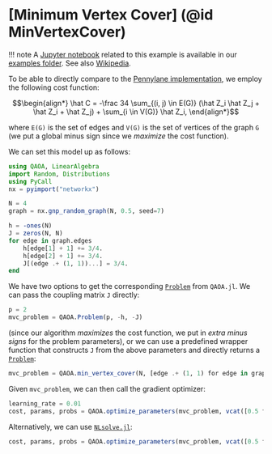 # [Minimum Vertex Cover] (@id MinVertexCover)

!!! note
    A [Jupyter notebook](https://github.com/FZJ-PGI-12/QAOA.jl/blob/master/notebooks/min_vertex_cover.ipynb) related to this example is available in our [examples folder](https://github.com/FZJ-PGI-12/QAOA.jl/tree/master/notebooks). See also [Wikipedia](https://en.wikipedia.org/wiki/Vertex_cover).

To be able to directly compare to the [Pennylane implementation](https://github.com/PennyLaneAI/pennylane/blob/master/pennylane/qaoa/cost.py), we employ the following cost function:

```math
\begin{align*}
    \hat C = -\frac 34 \sum_{(i, j) \in E(G)} (\hat Z_i \hat Z_j  +  \hat Z_i  +  \hat Z_j)  + \sum_{i \in V(G)} \hat Z_i,
\end{align*}
```

where ``E(G)`` is the set of edges and ``V(G)`` is the set of vertices of the graph ``G`` (we put a global minus sign since we _maximize_ the cost function).

We can set this model up as follows:
```julia
using QAOA, LinearAlgebra
import Random, Distributions
using PyCall
nx = pyimport("networkx")

N = 4
graph = nx.gnp_random_graph(N, 0.5, seed=7) 

h = -ones(N)
J = zeros(N, N)
for edge in graph.edges
    h[edge[1] + 1] += 3/4.
    h[edge[2] + 1] += 3/4.
    J[(edge .+ (1, 1))...] = 3/4.
end
```
We have two options to get the corresponding [`Problem`](@ref) from `QAOA.jl`. We can pass the coupling matrix `J` directly:
```julia
p = 2
mvc_problem = QAOA.Problem(p, -h, -J)
```
(since our algorithm _maximizes_ the cost function, we put in _extra minus signs_ for the problem parameters), or we can use a predefined wrapper function that constructs `J` from the above parameters and directly returns a [`Problem`](@ref):
```julia
mvc_problem = QAOA.min_vertex_cover(N, [edge .+ (1, 1) for edge in graph.edges], num_layers=p)
```
Given `mvc_problem`, we can then call the gradient optimizer:
```julia
learning_rate = 0.01
cost, params, probs = QAOA.optimize_parameters(mvc_problem, vcat([0.5 for _ in 1:p], [0.5 for _ in 1:p]); learning_rate=learning_rate)
```
Alternatively, we can use [`NLsolve.jl`](https://github.com/JuliaNLSolvers/NLsolve.jl):
```julia
cost, params, probs = QAOA.optimize_parameters(mvc_problem, vcat([0.5 for _ in 1:p], [0.5 for _ in 1:p]), :LN_COBYLA)
```